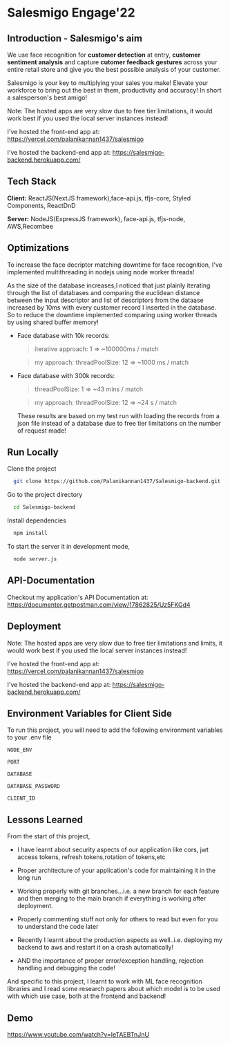 # Salesmigo Engage'22

## Introduction - Salesmigo's aim

We use face recognition for **customer detection** at entry, **customer sentiment
analysis** and capture **cutomer feedback gestures** across your entire
retail store and give you the best possible analysis of your customer.

Salesmigo is your key to multiplying your sales you make! 
Elevate your workforce to bring out the best in them, 
productivity and accuracy! In short a salesperson's best amigo!

Note: 
The hosted apps are very slow due to free tier limitations,
it would work best if you used the local server instances instead!

I've hosted the front-end app at: 
https://vercel.com/palanikannan1437/salesmigo

I've hosted the backend-end app at: 
https://salesmigo-backend.herokuapp.com/




## Tech Stack

**Client:** ReactJS(NextJS framework),face-api.js, tfjs-core, 
Styled Components, ReactDnD

**Server:** NodeJS(ExpressJS framework), face-api.js, tfjs-node, 
AWS,Recombee


## Optimizations

To increase the face decriptor matching downtime for face recognition,
I've implemented multithreading in nodejs using node worker threads!

As the size of the database increases,I noticed that just plainly iterating 
through the list of databases and comparing the euclidean distance between
the input descriptor and list of descriptors from the dataase increased by 10ms
with every customer record I inserted in the database. So to reduce the downtime implemented
comparing using worker threads by using shared buffer memory!

- Face database with 10k records:
  > iterative approach: 1 =>  ~100000ms / match

  > my approach: threadPoolSize: 12 =>  ~1000 ms / match

- Face database with 300k records:
  > threadPoolSize: 1 => ~43 mins / match  
  
  > my approach: threadPoolSize: 12 => ~24 s / match

  These results are based on my test run with loading
  the records from a json file instead of a database due 
  to free tier limitations on the number of request made!
## Run Locally

Clone the project

```bash
  git clone https://github.com/Palanikannan1437/Salesmigo-backend.git
```

Go to the project directory

```bash
  cd Salesmigo-backend
```

Install dependencies

```bash
  npm install
```

To start the server it in development mode,
```bash
  node server.js
```

## API-Documentation

Checkout my application's API Documentation at: https://documenter.getpostman.com/view/17862825/Uz5FKGd4

## Deployment

Note: 
The hosted apps are very slow due to free tier limitations and limits,
it would work best if you used the local server instances instead!

I've hosted the front-end app at: 
https://vercel.com/palanikannan1437/salesmigo

I've hosted the backend-end app at: 
https://salesmigo-backend.herokuapp.com/

## Environment Variables for Client Side

To run this project, you will need to add the following environment variables to your .env file

`NODE_ENV`

`PORT`

`DATABASE`

`DATABASE_PASSWORD`

`CLIENT_ID`
## Lessons Learned

 From the start of this project,
 - I have learnt about security aspects of our application like cors, jwt access tokens, refresh tokens,rotation of tokens,etc
 - Proper architecture of your application's code for maintaining it in the long run

 - Working properly with git branches...i.e. a new branch for each feature and then merging to the main branch if everything is working after deployment.

 - Properly commenting stuff not only for others to read but even for you to understand the code later

 - Recently I learnt about the production aspects as well..i.e. deploying my backend to aws and restart it on a crash automatically!

 - AND the importance of proper error/exception handling, rejection handling and debugging the code!

And specific to this project, I learnt to work with ML face recognition libraries and I read some research papers about which model is to be used with which use case, both at the frontend and backend!


## Demo

https://www.youtube.com/watch?v=IeTAEBTnJnU
